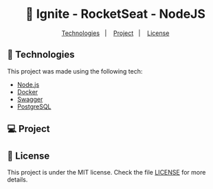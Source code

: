 <h1 align="center">
  🚀 Ignite - RocketSeat - NodeJS
</h1>

<p align="center">
  <a href="#rocket-tecnologias">Technologies</a>&nbsp;&nbsp;&nbsp;|&nbsp;&nbsp;&nbsp;
  <a href="#-project">Project</a>&nbsp;&nbsp;&nbsp;|&nbsp;&nbsp;&nbsp;
  <a href="#memo-license">License</a>
</p>

## 🤖 Technologies

This project was made using the following tech:

-   [Node.js](https://nodejs.org/en/)
-   [Docker](https://www.docker.com/)
-   [Swagger](https://swagger.io/)
-   [PostgreSQL](https://www.postgresql.org/)

## 💻 Project



## :memo: License

This project is under the MIT license. Check the file [LICENSE](LICENSE.md) for more details.
